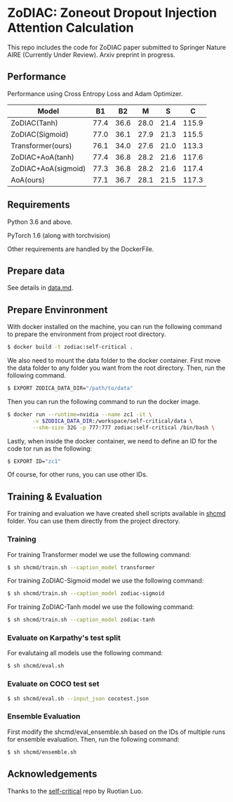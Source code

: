 # ZoDIAC: Zoneout Dropout Injection Attention Calculation

This repo includes the code for ZoDIAC paper submitted to Springer Nature AIRE (Currently Under Review). Arxiv preprint in progress.

## Performance

Performance using Cross Entropy Loss and Adam Optimizer.

| Model  | B1 | B2 | M | S | C
| ------------- | ------------- | ------------- | ------------- | ------------- | ------------- |
| ZoDIAC(Tanh)  | 77.4  | 36.6 | 28.0 | 21.4 | 115.9 |
| ZoDIAC(Sigmoid)  | 77.0 | 36.1 | 27.9 | 21.3 | 115.5 |
| Transformer(ours)  | 76.1 | 34.0 | 27.6 | 21.0 | 113.3 |
| ZoDIAC+AoA(tanh) | 77.4 | 36.8 | 28.2 | 21.6 | 117.6 |
| ZoDIAC+AoA(sigmoid) | 77.3 | 36.8 | 28.2 | 21.6 | 117.4 |
| AoA(ours) | 77.1 | 36.7 | 28.1 | 21.5 | 117.3 |

## Requirements

Python 3.6 and above.

PyTorch 1.6 (along with torchvision)

Other requirements are handled by the DockerFile.

## Prepare data

See details in [data.md](data/README.md). 

## Prepare Envinronment

With docker installed on the machine, you can run the following command to prepare the environment from project root directory.

```bash
$ docker build -t zodiac:self-critical .
```
We also need to mount the data folder to the docker container. First move the data folder to any folder you want from the root directory. Then, run the following command.

```bash
$ EXPORT ZODICA_DATA_DIR="/path/to/data"
```

Then you can run the following command to run the docker image.

```bash
$ docker run --runtime=nvidia --name zc1 -it \
        -v $ZODICA_DATA_DIR:/workspace/self-critical/data \
        --shm-size 32G -p 777:777 zodiac:self-critical /bin/bash \
```

Lastly, when inside the docker container, we need to define an ID for the code tor run as the following:

```bash
$ EXPORT ID="zc1"
```

Of course, for other runs, you can use other IDs.

## Training & Evaluation

For training and evaluation we have created shell scripts available in [shcmd](\shcmd) folder. You can use them directly from the project directory.

### Training

For training Transformer model we use the following command:

```bash
$ sh shcmd/train.sh --caption_model transformer
```

For training ZoDIAC-Sigmoid model we use the following command:

```bash 
$ sh shcmd/train.sh --caption_model zodiac-sigmoid
```

For training ZoDIAC-Tanh model we use the following command:

```bash
$ sh shcmd/train.sh --caption_model zodiac-tanh
```

### Evaluate on Karpathy's test split

For evalutaing all models use the following command:

```bash
$ sh shcmd/eval.sh
```

### Evaluate on COCO test set

```bash
$ sh shcmd/eval.sh --input_json cocotest.json
```

### Ensemble Evaluation

First modify the shcmd/eval_ensemble.sh based on the IDs of multiple runs for ensemble evaluation. Then, run the following command:

```bash
$ sh shcmd/ensemble.sh
```

## Acknowledgements

Thanks to the [self-critical](https://github.com/ruotianluo/self-critical.pytorch/) repo by Ruotian Luo.